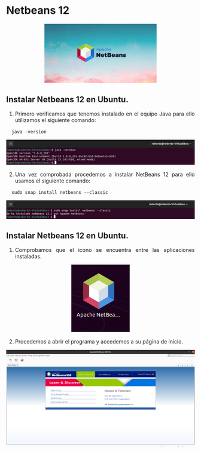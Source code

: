<div align="justify">

# Netbeans 12
  
 <div align="center">
 <img src="Img/Netbeans12/netbeans-logo.jpg"  width="300px">
 </div>
  
## Instalar Netbeans 12 en Ubuntu.
1.	Primero verificamos que tenemos instalado en el equipo Java para ello utilizamos el siguiente comando: 
  
```
  java -version
```
  
 <div align="center">
 <img src="Img/Netbeans12/1.png">
 </div>
  
2.	Una vez comprobada procedemos a instalar NetBeans 12 para ello usamos el siguiente comando:
  
```
  sudo snap install netbeans --classic
```
 <div align="center">
 <img src="Img/Netbeans12/2.png">
 </div>
  
 ## Instalar Netbeans 12 en Ubuntu.
1.	Comprobamos que el icono se encuentra entre las aplicaciones instaladas.
 <div align="center">
 <img src="Img/Netbeans12/3.png">
 </div>
   
2.	Procedemos a abrir el programa y accedemos a su página de inicio.
 <div align="center">
 <img src="Img/Netbeans12/4.png" width="800px">
 </div>
  
</div>

